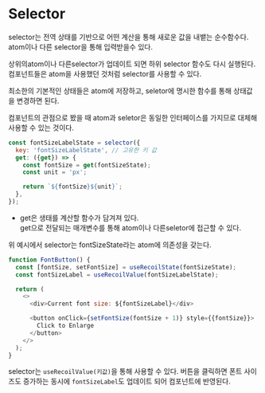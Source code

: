 # Selector

selector는 전역 상태를 기반으로 어떤 계산을 통해 새로운 값을 내뱉는 순수함수다.  
atom이나 다른 selector을 통해 입력받을수 있다.  

상위의atom이나 다른selector가 업데이트 되면 하위 selector 함수도 다시 실행된다.  
컴포넌트들은 atom을 사용했던 것처럼 selector를 사용할 수 있다.  
  
최소한의 기본적인 상태들은 atom에 저장하고, seletor에 명시한 함수를 통해 상태값을 변경하면 된다.  
  
컴포넌트의 관점으로 봤을 때 atom과 seletor은 동일한 인터페이스를 가지므로 대체해 사용할 수 있는 것이다.  

```js
const fontSizeLabelState = selector({
  key: 'fontSizeLabelState', // 고유한 키 값
  get: ({get}) => {
    const fontSize = get(fontSizeState); 
    const unit = 'px';

    return `${fontSize}${unit}`;
  },
});
```
+ get은 생태를 계산할 함수가 담겨져 있다.   
get으로 전달되는 매개변수를 통해 atom이나 다른seletor에 접근할 수 있다.  
  
위 예시에서 selector는 fontSizeState라는 atom에 의존성을 갖는다.  
```js
function FontButton() {
  const [fontSize, setFontSize] = useRecoilState(fontSizeState);
  const fontSizeLabel = useRecoilValue(fontSizeLabelState);

  return (
    <>
      <div>Current font size: ${fontSizeLabel}</div>

      <button onClick={setFontSize(fontSize + 1)} style={{fontSize}}>
        Click to Enlarge
      </button>
    </>
  );
}
```
selector는 `useRecoilValue(키값)`을 통해 사용할 수 있다.
버튼을 클릭하면 폰트 사이즈도 증가하는 동시에 `fontSizeLabel`도 업데이트 되어 컴포넌트에 반영된다.

